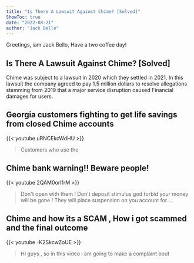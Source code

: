 ```yaml
---
title: "Is There A Lawsuit Against Chime? [Solved]"
ShowToc: true 
date: "2022-08-21"
author: "Jack Bello" 
---
```


Greetings, iam Jack Bello, Have a two coffee day!
## Is There A Lawsuit Against Chime? [Solved]
Chime was subject to a lawsuit in 2020 which they settled in 2021. In this lawsuit the company agreed to pay 1.5 million dollars to resolve allegations stemming from 2019 that a major service disruption caused Financial damages for users.

## Georgia customers fighting to get life savings from closed Chime accounts
{{< youtube uRNCEkcWdHU >}}
>Customers who use the 

## Chime bank warning!! Beware people!
{{< youtube 2QAM0orIfrM >}}
>Don't open with them ! Don't deposit stimulus god forbid your money will be gone ! They will place suspension on you account for ...

## Chime and how its a SCAM , How i got scammed and the final outcome
{{< youtube -K2SkcwZoUE >}}
>Hi guys , so in this video i am going to make a complaint bout 

